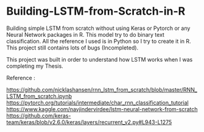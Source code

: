 # Building-LSTM-from-Scratch-in-R
Building simple LSTM from scratch without using Keras or Pytorch or any Neural Network packages in R.
This model try to do binary text classification.
All the reference I used is in Python so I try to create it in R.
This project still contains lots of bugs (Incompleted). 

This project was built in order to understand how LSTM works when I was completing my Thesis.

Reference :

https://github.com/nicklashansen/rnn_lstm_from_scratch/blob/master/RNN_LSTM_from_scratch.ipynb
https://pytorch.org/tutorials/intermediate/char_rnn_classification_tutorial
https://www.kaggle.com/navjindervirdee/lstm-neural-network-from-scratch
https://github.com/keras-team/keras/blob/v2.6.0/keras/layers/recurrent_v2.py#L943-L1275

